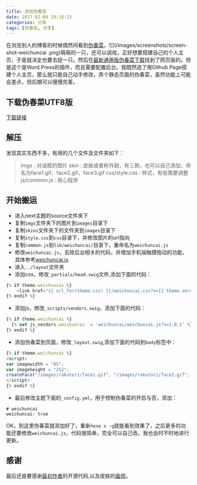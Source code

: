 ```yaml
---
title: 添加伪春菜
date: 2017-02-09 20:18:23
categories: 分享
tags: [伪春菜, 分享]
---
```

在浏览别人的博客的时候偶然间看到[伪春菜](http://baike.baidu.com/item/%E4%BC%AA%E6%98%A5%E8%8F%9C)，![](/images/screenshots/screen-shot-weichuncai .png)萌萌的一只，还可以调戏，正好想要搭建自己的个人主页，于是就决定也要去捉一只。然后在[最新通用版伪春菜下载](http://www.lmyoaoa.com/inn/archives/4504/)找到了网页版的。但是这个是Word Press的插件，而且需要配置后台。我既然选了用Github Page搭建个人主页，那么就只能自己动手修改，弄个静态页面的伪春菜，虽然功能上可能会差点，但后期可以慢慢完善。

<!-- more -->

## 下载伪春菜UTF8版

[下载链接](http://www.lmyoaoa.com/downloads/weichuncai_utf8.zip)

## 解压

发现其实东西不多，有用的几个文件及文件夹如下：
> imgs : 对话框的图片
> skin : 皮肤或者称外貌，有三款，也可以自己添加，命名为face1.gif，face2.gif，face3.gif
> css/style.css : 样式，有些需要调整
> js/common.js : 核心程序

## 开始搬运

* 进入next主题的source文件夹下
* 复制`imgs`文件夹下的图片到`images`目录下
* 复制`skins`文件夹下的文件夹到`images`目录下
* 复制`style.css`到`css`目录下，并修改图片的url指向
* 复制`common.js`到`lib/weichuncai/`目录下，重命名为`weichuncai.js`
* 修改`weichuncai.js`，去除后台相关的代码，并增加手机端触摸拖动的功能，具体参考[weichuncai.js](/lib/weichuncai/weichuncai.js)
* 进入`../layout`文件夹
* 添加css，修改`_partials/head.swig`文件,添加下面的代码：
``` js
{% if theme.weichuncai %}
    <link href="{{ url_for(theme.css) }}/weichuncai.css?v={{ theme.version }}" rel="stylesheet" type="text/css" />
{% endif %}
```
* 添加js，修改`_scripts/vendors.swig`，添加下面的代码：
``` js
{% if theme.weichuncai %}
  {% set js_vendors.weichuncai  = 'weichuncai/weichuncai.js?v=1.0.1' %}
{% endif %}
```
* 添加伪春菜到页面，修改`_layout.swig`,添加下面的代码到`body`标签中：
``` js
{% if theme.weichuncai %}
<script>
var imagewidth = "85";
var imageheight = "152";
createFace("/images/rakutori/face1.gif", "/images/rakutori/face2.gif", "/images/rakutori/face3.gif");
</script>
{% endif %}
```
* 最后修改主题下面的`_config.yml`，用于控制伪春菜的开启与否，添加：
```
# weichuncai
weichuncai: true
```
OK，到这里伪春菜就添加好了，重新`hexo s -g`就能看到效果了，之后更多的功能还要修改`weichuncai.js`，代码很简单，完全可以自己改。我也会时不时地进行更新。

## 感谢

最后还是要感谢[最初作者](http://www.lmyoaoa.com/inn/)的开源代码,以及皮肤的[画师](https://zh.moegirl.org/zh-hans/%E6%B7%B1%E6%B8%8A%E8%90%BD%E9%B8%9F)。
